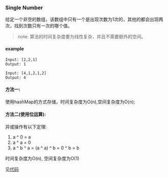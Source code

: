 ### Single Number

给定一个非空的数组，该数组中只有一个是出现次数为1次的，其他的都会出现两次，找到次数只有一次的哪个值。  

> note:
> 算法的时间复杂度要为线性复杂，并且不需要额外的空间。

#### example

```
Input: [2,2,1]
Output: 1
```
```
Input: [4,1,2,1,2]
Output: 4
```

#### 方法一: 
使用hashMap的方式存储，时间复杂度为O(n),空间复杂度为O(n);
#### 方法二(使用位运算):
异或操作有以下定理:
1. a ^ 0 = a
2. a ^ a = 0
3. a ^ b ^ a = (a ^ a) ^ b = 0 ^ b = b

时间复杂度为O(n), 空间复杂度为O(1)

见[代码](./Single_Number.js)
